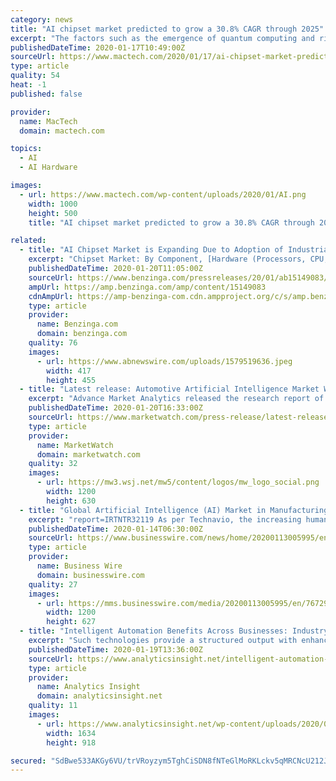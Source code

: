 ```yaml
---
category: news
title: "AI chipset market predicted to grow a 30.8% CAGR through 2025"
excerpt: "The factors such as the emergence of quantum computing and rising in implementation of AI chips in the robotics industry have shown a positive impact on the growth of the artificial intelligence chipsets market over the forecast period. Research and Markets says the global artificial intelligence chipset market is segmented on the basis of ..."
publishedDateTime: 2020-01-17T10:49:00Z
sourceUrl: https://www.mactech.com/2020/01/17/ai-chipset-market-predicted-to-grow-a-30-8-cagr-through-2025/
type: article
quality: 54
heat: -1
published: false

provider:
  name: MacTech
  domain: mactech.com

topics:
  - AI
  - AI Hardware

images:
  - url: https://www.mactech.com/wp-content/uploads/2020/01/AI.png
    width: 1000
    height: 500
    title: "AI chipset market predicted to grow a 30.8% CAGR through 2025"

related:
  - title: "AI Chipset Market is Expanding Due to Adoption of Industrial Automation"
    excerpt: "Chipset Market: By Component, [Hardware (Processors, CPU, GPU, ASIC, FPGA, Memory and Network) and Software). By Technology [ (Machine Learning, Natural Language Processing, and Others (Deep Learning and Computer Vision)] – Forecast Till 2023 Artificial Intelligence Chipset Market Research Report- Forecast till 2023 A white box server can be referred to as the computer framework in large data centers."
    publishedDateTime: 2020-01-20T11:05:00Z
    sourceUrl: https://www.benzinga.com/pressreleases/20/01/ab15149083/ai-chipset-market-is-expanding-due-to-adoption-of-industrial-automation
    ampUrl: https://amp.benzinga.com/amp/content/15149083
    cdnAmpUrl: https://amp-benzinga-com.cdn.ampproject.org/c/s/amp.benzinga.com/amp/content/15149083
    type: article
    provider:
      name: Benzinga.com
      domain: benzinga.com
    quality: 76
    images:
      - url: https://www.abnewswire.com/uploads/1579519636.jpeg
        width: 417
        height: 455
  - title: "Latest release: Automotive Artificial Intelligence Market Will Hit Big Revenues In Future | Alphabet, Microsoft Corporation, IBM Corporation"
    excerpt: "Advance Market Analytics released the research report of Global Automotive Artificial Intelligence Market, offers a detailed overview of the factors influencing the global business scope. Automotive Artificial Intelligence Market research report shows the latest market insights with upcoming trends and breakdown of the products and services."
    publishedDateTime: 2020-01-20T16:33:00Z
    sourceUrl: https://www.marketwatch.com/press-release/latest-release-automotive-artificial-intelligence-market-will-hit-big-revenues-in-future-alphabet-microsoft-corporation-ibm-corporation-2020-01-20
    type: article
    provider:
      name: MarketWatch
      domain: marketwatch.com
    quality: 32
    images:
      - url: https://mw3.wsj.net/mw5/content/logos/mw_logo_social.png
        width: 1200
        height: 630
  - title: "Global Artificial Intelligence (AI) Market in Manufacturing Industry 2019-2023 | 31% CAGR Projection Through 2023 | Technavio"
    excerpt: "report=IRTNTR32119 As per Technavio, the increasing human-robot collaboration will have a positive impact on the market and contribute to its growth significantly over the forecast period. This research report also analyzes other important trends and market drivers that will affect market growth over 2019-2023. Global Artificial Intelligence ..."
    publishedDateTime: 2020-01-14T06:30:00Z
    sourceUrl: https://www.businesswire.com/news/home/20200113005995/en/Global-Artificial-Intelligence-AI-Market-Manufacturing-Industry
    type: article
    provider:
      name: Business Wire
      domain: businesswire.com
    quality: 27
    images:
      - url: https://mms.businesswire.com/media/20200113005995/en/767292/23/Global_Artificial_Intelligence_%28AI%29_Market_in_Manufacturing_Industry_2019-2023.jpg
        width: 1200
        height: 627
  - title: "Intelligent Automation Benefits Across Businesses: Industry Implementation and Key Market Players"
    excerpt: "Such technologies provide a structured output with enhanced productivity. Additionally, IA being an evolved version of automation mimics human actions and possess cognitive capabilities, including natural language processing, speech recognition, computer vision technology, and machine learning to comprehend the vast amount of structured and ..."
    publishedDateTime: 2020-01-19T13:36:00Z
    sourceUrl: https://www.analyticsinsight.net/intelligent-automation-benefits-across-businesses-industry-implementation-and-key-market-players/
    type: article
    provider:
      name: Analytics Insight
      domain: analyticsinsight.net
    quality: 11
    images:
      - url: https://www.analyticsinsight.net/wp-content/uploads/2020/01/Intelligent-Automation-Benefits-Across-Businesses.png
        width: 1634
        height: 918

secured: "SdBwe533AKGy6VU/trVRoyzym5TghCiSDN8fNTeGlMoRKLckv5qMRCNcU212JN6CYrduaTHYbY6DDlPVNQAe8RpraEBDiS5vUGDjG13tbWwewWWLOlzSDf7UR5bHzYMUsVEtdLKgzzMN/L6aFuQV/AD3C4LLadmogfQobIz1aOUqsPbjt59+ONCoT49iYHnl9EQu7+RR+p9S0VrXLUBTnjW9ZLlnUHeJj1WyoAwkX8/eTrn/VJ4Ci1czMCOkX6wwA9RK5h8zxQQ7ZJkKz4DuBv8L2PT/Jmu+vbQWj4AhHZnAsKxxJB0+O26MR9cp/JP60A4qR1Z8DoUQwmoa+w2QRIEL/piG9F5cg9eo90/Q3n+vjH0iooM5mRfDIFPyZ/HYdiRYSldxah4IrFOm4HQd6AlkzT3/kaBOJ2VtmrAzkAWmKUsvNm28CZ1sTBdapmpBT59YQfCknad2rOF2z3v61w==;xg+FVz+WBvBlV8EIHT3kVw=="
---
```


